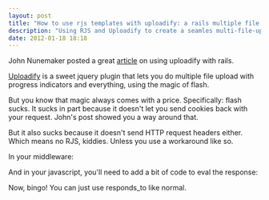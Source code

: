 ```yaml
---
layout: post
title: "How to use rjs templates with uploadify: a rails multiple file upload extravaganza!"
description: "Using RJS and Uploadify to create a seamles multi-file-upload UI"
date: 2012-01-18 18:18
---
```


John Nunemaker posted a great [article](http://railstips.org/2009/7/21/uploadify-and-rails23)
on using uploadify with rails.

[Uploadify](http://www.uploadify.com/) is a sweet jquery plugin that lets you do multiple file upload with progress indicators and everything,
using the magic of flash.

<!--more-->

But you know that magic always comes with a price. Specifically: flash sucks. It sucks in part because it doesn't
let you send cookies back with your request. John's post showed you a way around that.

But it also sucks because it doesn't send HTTP request headers either. Which means no RJS, kiddies. Unless you
use a workaround like so.

In your middleware:

<script src="https://gist.github.com/1637315.js"> </script>

And in your javascript, you'll need to add a bit of code to eval the response:

<script src="https://gist.github.com/1637317.js"> </script>

Now, bingo! You can just use responds_to like normal.

